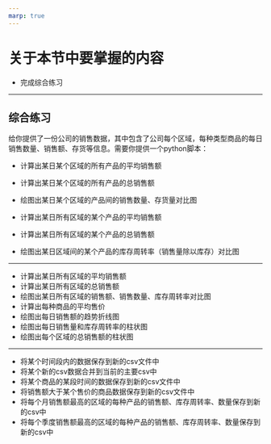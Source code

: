 ```yaml
---
marp: true
---
```


# 关于本节中要掌握的内容

* 完成综合练习

---

## 综合练习

给你提供了一份公司的销售数据，其中包含了公司每个区域，每种类型商品的每日销售数量、销售额、存货等信息。需要你提供一个python脚本：

* 计算出某日某个区域的所有产品的平均销售额
* 计算出某日某个区域的所有产品的总销售额
* 绘图出某日某个区域的产品间的销售数量、存货量对比图

* 计算出某日所有区域的某个产品的平均销售额
* 计算出某日所有区域的某个产品的总销售额
* 绘图出某日区域间的某个产品的库存周转率（销售量除以库存）对比图

---

* 计算出某日所有区域的平均销售额
* 计算出某日所有区域的总销售额
* 绘图出某日所有区域的销售额、销售数量、库存周转率对比图
* 计算出每种商品的平均售价
* 绘图出每日销售额的趋势折线图
* 绘图出每日销售量和库存周转率的柱状图
* 绘图出每个区域的总销售额的柱状图

---
* 将某个时间段内的数据保存到新的csv文件中
* 将某个新的csv数据合并到当前的主要csv中
* 将某个商品的某段时间的数据保存到新的csv文件中
* 将销售额大于某个售价的商品数据保存到新的csv文件中
* 将每个月销售额最高的区域的每种产品的销售额、库存周转率、数量保存到新的csv中
* 将每个季度销售额最高的区域的每种产品的销售额、库存周转率、数量保存到新的csv中

